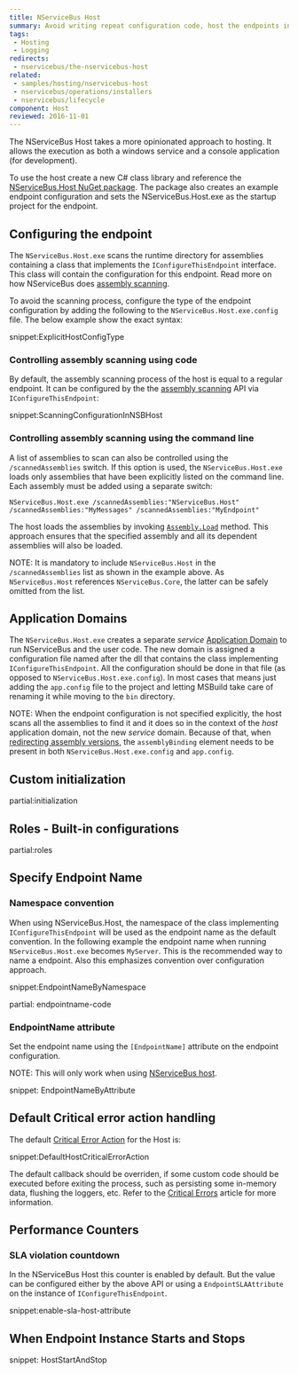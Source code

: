```yaml
---
title: NServiceBus Host
summary: Avoid writing repeat configuration code, host the endpoints in a Windows Service, and change technologies without code.
tags:
 - Hosting
 - Logging
redirects:
 - nservicebus/the-nservicebus-host
related:
 - samples/hosting/nservicebus-host
 - nservicebus/operations/installers
 - nservicebus/lifecycle
component: Host
reviewed: 2016-11-01
---
```


The NServiceBus Host takes a more opinionated approach to hosting. It allows the execution as both a windows service and a console application (for development).

To use the host create a new C# class library and reference the [NServiceBus.Host NuGet package](https://www.nuget.org/packages/NServiceBus.Host/). The package also creates an example endpoint configuration and sets the NServiceBus.Host.exe as the startup project for the endpoint.


## Configuring the endpoint

The `NServiceBus.Host.exe` scans the runtime directory for assemblies containing a class that implements the `IConfigureThisEndpoint` interface. This class will contain the configuration for this endpoint. Read more on how NServiceBus does [assembly scanning](/nservicebus/hosting/assembly-scanning.md).

To avoid the scanning process, configure the type of the endpoint configuration by adding the following to the `NServiceBus.Host.exe.config` file. The below example show the exact syntax:

snippet:ExplicitHostConfigType


### Controlling assembly scanning using code

By default, the assembly scanning process of the host is equal to a regular endpoint. It can be configured by the the [assembly scanning](/nservicebus/hosting/assembly-scanning.md) API via `IConfigureThisEndpoint`:

snippet:ScanningConfigurationInNSBHost


### Controlling assembly scanning using the command line

A list of assemblies to scan can also be controlled using the `/scannedAssemblies` switch. If this option is used, the `NServiceBus.Host.exe` loads only assemblies that have been explicitly listed on the command line. Each assembly must be added using a separate switch:

```dos
NServiceBus.Host.exe /scannedAssemblies:"NServiceBus.Host" /scannedAssemblies:"MyMessages" /scannedAssemblies:"MyEndpoint"
```

The host loads the assemblies by invoking [`Assembly.Load`](https://msdn.microsoft.com/en-us/library/ky3942xh.aspx) method. This approach ensures that the specified assembly and all its dependent assemblies will also be loaded.

NOTE: It is mandatory to include `NServiceBus.Host` in the `/scannedAssemblies` list as shown in the example above. As `NServiceBus.Host` references `NServiceBus.Core`, the latter can be safely omitted from the list.


## Application Domains

The `NServiceBus.Host.exe` creates a separate *service* [Application Domain](https://msdn.microsoft.com/en-us/library/2bh4z9hs.aspx) to run NServiceBus and the user code. The new domain is assigned a configuration file named after the dll that contains the class implementing `IConfigureThisEndpoint`. All the configuration should be done in that file (as opposed to `NServiceBus.Host.exe.config`). In most cases that means just adding the `app.config` file to the project and letting MSBuild take care of renaming it while moving to the `bin` directory.

NOTE: When the endpoint configuration is not specified explicitly, the host scans all the assemblies to find it and it does so in the context of the *host* application domain, not the new *service* domain. Because of that, when [redirecting assembly versions](https://msdn.microsoft.com/en-us/library/7wd6ex19.aspx), the `assemblyBinding` element needs to be present in both `NServiceBus.Host.exe.config` and `app.config`.


## Custom initialization

partial:initialization


## Roles - Built-in configurations

partial:roles


## Specify Endpoint Name


### Namespace convention

When using NServiceBus.Host, the namespace of the class implementing `IConfigureThisEndpoint` will be used as the endpoint name as the default convention. In the following example the endpoint name when running `NServiceBus.Host.exe` becomes `MyServer`. This is the recommended way to name a endpoint. Also this emphasizes convention over configuration approach.

snippet:EndpointNameByNamespace


partial: endpointname-code


### EndpointName attribute

Set the endpoint name using the `[EndpointName]` attribute on the endpoint configuration.

NOTE: This will only work when using [NServiceBus host](/nservicebus/hosting/nservicebus-host/).

snippet: EndpointNameByAttribute


## Default Critical error action handling

The default [Critical Error Action](/nservicebus/hosting/critical-errors.md) for the Host is:

snippet:DefaultHostCriticalErrorAction

The default callback should be overriden, if some custom code should be executed before exiting the process, such as persisting some in-memory data, flushing the loggers, etc. Refer to the [Critical Errors](/nservicebus/hosting/critical-errors.md) article for more information.


## Performance Counters


### SLA violation countdown

In the NServiceBus Host this counter is enabled by default. But the value can be configured either by the above API or using a `EndpointSLAAttribute` on the instance of `IConfigureThisEndpoint`.

snippet:enable-sla-host-attribute



## When Endpoint Instance Starts and Stops


snippet: HostStartAndStop
